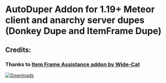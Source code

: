 # AutoDuper Addon for 1.19+ Meteor client and anarchy server dupes (Donkey Dupe and ItemFrame Dupe)

## Credits:
### Thanks to [Item Frame Assistance addon by Wide-Cat](https://github.com/Wide-Cat/item-frame-dupe-addon)


[![Downloads](https://img.shields.io/github/downloads/tanishisherewithhh/AutoDuperAddon/total?color=blueviolet&style=for-the-badge)](https://github.com/tanishisherewithhh/AutoDuperAddon/releases/tag/v2.0)
